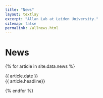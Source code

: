 ```yaml
---
title: "News"
layout: textlay
excerpt: "Allan Lab at Leiden University."
sitemap: false
permalink: /allnews.html
---
```


# News

<!-- <div>

{% for article in site.data.news %}
<p>{{ article.date }} </p> <br>
<p><em>{{ article.headline | markdownify}}</em></p>
{% endfor %}

</div> -->

<div class="well">
{% for article in site.data.news %}
<p>{{ article.date }}<br/>
{{ article.headline}}</p>
{% endfor %}
</div>

